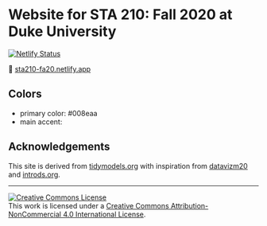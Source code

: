 # Website for STA 210: Fall 2020 at Duke University

[![Netlify Status](https://api.netlify.com/api/v1/badges/826377b9-9955-4f1c-bf37-1506b8e35643/deploy-status)](https://app.netlify.com/sites/sta210-fa20/deploys)

:link:  [sta210-fa20.netlify.app](https://sta210-fa20.netlify.app)

## Colors 

- primary color: #008eaa
- main accent: 

## Acknowledgements

This site is derived from [tidymodels.org](https://www.tidymodels.org) with inspiration from [datavizm20](https://datavizm20.classes.andrewheiss.com) and [introds.org](https://introds.org/).

<hr> 

<a rel="license" href="http://creativecommons.org/licenses/by-nc/4.0/"><img alt="Creative Commons License" style="border-width:0" src="https://i.creativecommons.org/l/by-nc/4.0/88x31.png" /></a><br />This work is licensed under a <a rel="license" href="http://creativecommons.org/licenses/by-nc/4.0/">Creative Commons Attribution-NonCommercial 4.0 International License</a>.





